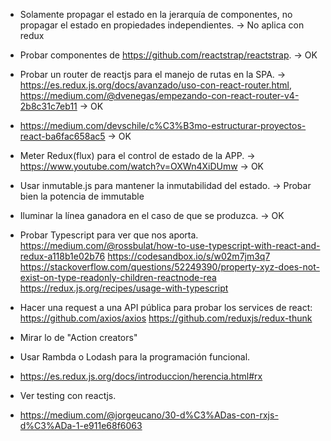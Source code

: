 - Solamente propagar el estado en la jerarquía de componentes, no propagar el estado en propiedades independientes. -> No aplica con redux
- Probar componentes de https://github.com/reactstrap/reactstrap. -> OK
- Probar un router de reactjs para el manejo de rutas en la SPA. ->
https://es.redux.js.org/docs/avanzado/uso-con-react-router.html,
https://medium.com/@dvenegas/empezando-con-react-router-v4-2b8c31c7eb11 -> OK
- https://medium.com/devschile/c%C3%B3mo-estructurar-proyectos-react-ba6fac658ac5 -> OK
- Meter Redux(flux) para el control de estado de la APP. -> https://www.youtube.com/watch?v=OXWn4XiDUmw -> OK
- Usar inmutable.js para mantener la inmutabilidad del estado. -> Probar bien la potencia de immutable
- Iluminar la línea ganadora en el caso de que se produzca. -> OK

- Probar Typescript para ver que nos aporta.
https://medium.com/@rossbulat/how-to-use-typescript-with-react-and-redux-a118b1e02b76
https://codesandbox.io/s/w02m7jm3q7
https://stackoverflow.com/questions/52249390/property-xyz-does-not-exist-on-type-readonly-children-reactnode-rea
https://redux.js.org/recipes/usage-with-typescript

- Hacer una request a una API pública para probar los services de react: https://github.com/axios/axios
https://github.com/reduxjs/redux-thunk
- Mirar lo de "Action creators"
- Usar Rambda o Lodash para la programación funcional.
- https://es.redux.js.org/docs/introduccion/herencia.html#rx
- Ver testing con reactjs.
- https://medium.com/@jorgeucano/30-d%C3%ADas-con-rxjs-d%C3%ADa-1-e911e68f6063